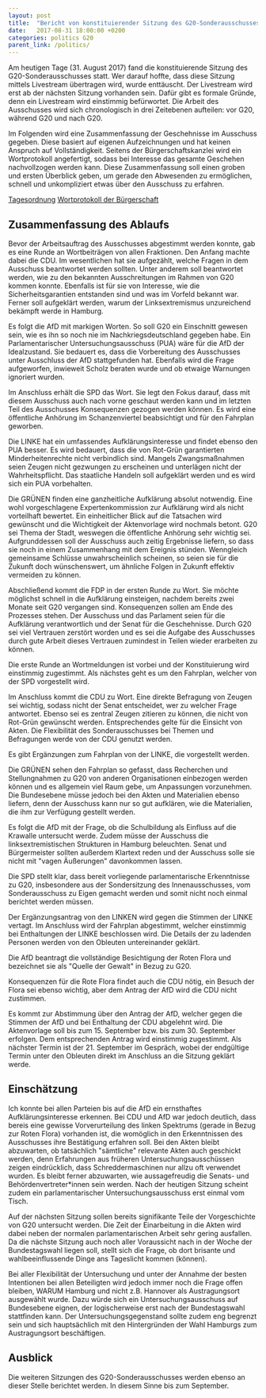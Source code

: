 ```yaml
---
layout: post
title:  "Bericht von konstituierender Sitzung des G20-Sonderausschusses"
date:   2017-08-31 18:00:00 +0200
categories: politics G20
parent_link: /politics/
---
```


Am heutigen Tage (31. August 2017) fand die konstituierende Sitzung des 
G20-Sonderausschusses statt. Wer darauf hoffte, dass diese Sitzung mittels Livestream
übertragen wird, wurde enttäuscht. Der Livestream wird erst ab der nächsten Sitzung
vorhanden sein. Dafür gibt es formale Gründe, denn ein Livestream wird einstimmig
befürwortet. Die Arbeit des Ausschusses wird sich chronologisch in drei Zeitebenen
aufteilen: vor G20, während G20 und nach G20.

Im Folgenden wird eine Zusammenfassung der Geschehnisse im Ausschuss gegeben.
Diese basiert auf eigenen Aufzeichnungen und hat keinen Anspruch auf Vollständigkeit.
Seitens der Bürgerschaftskanzlei wird ein Wortprotokoll angefertigt, sodass bei
Interesse das gesamte Geschehen nachvollzogen werden kann. Diese Zusammenfassung
soll einen groben und ersten Überblick geben, um gerade den Abwesenden zu ermöglichen,
schnell und unkompliziert etwas über den Ausschuss zu erfahren.

<a rel="nofollow" href="https://www.hamburgische-buergerschaft.de/contentblob/9386044/215bd89a2a4de6a317393a37fac714d2/data/170831-dl.pdf">Tagesordnung</a>
<a href="https://www.buergerschaft-hh.de/ParlDok/dokument/59121/wortprotokoll-der-%c3%b6ffentlichen-sitzung-des-sonderausschusses-gewaltt%c3%a4tige-ausschreitungen-rund-um-den-g20-gipfel-in-hamburg-.pdf"
   rel="nofollow">Wortprotokoll der Bürgerschaft</a>

## Zusammenfassung des Ablaufs

Bevor der Arbeitsauftrag des Ausschusses abgestimmt werden konnte, gab es eine
Runde an Wortbeiträgen von allen Fraktionen. Den Anfang machte dabei die CDU.
Im wesentlichen hat sie aufgezählt, welche Fragen in dem Ausschuss beantwortet
werden sollten. Unter anderem soll beantwortet werden, wie zu den bekannten 
Ausschreitungen im Rahmen von G20 kommen konnte. Ebenfalls ist für sie von
Interesse, wie die Sicherheitsgarantien entstanden sind und was im Vorfeld
bekannt war. Ferner soll aufgeklärt werden, warum der Linksextremismus unzureichend
bekämpft werde in Hamburg. 

Es folgt die AfD mit markigen Worten. So soll G20 ein Einschnitt gewesen sein,
wie es ihn so noch nie im Nachkriegsdeutschland gegeben habe. Ein Parlamentarischer
Untersuchungsausschuss (PUA) wäre für die AfD der Idealzustand. Sie bedauert es, dass
die Vorbereitung des Ausschusses unter Ausschluss der AfD stattgefunden hat.
Ebenfalls wird die Frage aufgeworfen, inwieweit Scholz beraten wurde und ob etwaige
Warnungen ignoriert wurden.

Im Anschluss erhält die SPD das Wort. Sie legt den Fokus darauf, dass mit diesem
Ausschuss auch nach vorne geschaut werden kann und im letzten Teil des Ausschusses
Konsequenzen gezogen werden können. Es wird eine öffentliche Anhörung im Schanzenviertel
beabsichtigt und für den Fahrplan geworben.

Die LINKE hat ein umfassendes Aufklärungsinteresse und findet ebenso den PUA besser.
Es wird bedauert, dass die von Rot-Grün garantierten Minderheitenrechte nicht
verbindlich sind. Mangels Zwangsmaßnahmen seien Zeugen nicht gezwungen zu
erscheinen und unterlägen nicht der Wahrheitspflicht. Das staatliche Handeln
soll aufgeklärt werden und es wird sich ein PUA vorbehalten.

Die GRÜNEN finden eine ganzheitliche Aufklärung absolut notwendig. Eine wohl
vorgeschlagene Expertenkommission zur Aufklärung wird als nicht vorteilhaft
bewertet. Ein einheitlicher Blick auf die Tatsachen wird gewünscht und die
Wichtigkeit der Aktenvorlage wird nochmals betont. G20 sei Thema der Stadt,
weswegen die öffentliche Anhörung sehr wichtig sei. Aufgrunddessen soll der
Ausschuss auch zeitig Ergebnisse liefern, so dass sie noch in einem Zusammenhang
mit dem Ereignis stünden. Wenngleich gemeinsame Schlüsse unwahrscheinlich scheinen,
so seien sie für die Zukunft doch wünschenswert, um ähnliche Folgen in Zukunft
effektiv vermeiden zu können.

Abschließend kommt die FDP in der ersten Runde zu Wort. Sie möchte möglichst
schnell in die Aufklärung einsteigen, nachdem bereits zwei Monate seit G20
vergangen sind. Konsequenzen sollen am Ende des Prozesses stehen. Der Ausschuss
und das Parlament seien für die Aufklärung verantwortlich und der Senat für
die Geschehnisse. Durch G20 sei viel Vertrauen zerstört worden und es sei die
Aufgabe des Ausschusses durch gute Arbeit dieses Vertrauen zumindest in Teilen
wieder erarbeiten zu können.

Die erste Runde an Wortmeldungen ist vorbei und der Konstituierung wird einstimmig
zugestimmt. Als nächstes geht es um den Fahrplan, welcher von der SPD vorgestellt
wird.

Im Anschluss kommt die CDU zu Wort. Eine direkte Befragung von Zeugen sei wichtig,
sodass nicht der Senat entscheidet, wer zu welcher Frage antwortet. Ebenso sei
es zentral Zeugen zitieren zu können, die nicht von Rot-Grün gewünscht werden.
Entsprechendes gelte für die Einsicht von Akten. Die Flexibilität des Sonderausschusses
bei Themen und Befragungen werde von der CDU genutzt werden.

Es gibt Ergänzungen zum Fahrplan von der LINKE, die vorgestellt werden.

Die GRÜNEN sehen den Fahrplan so gefasst, dass Recherchen und Stellungnahmen
zu G20 von anderen Organisationen einbezogen werden können und es allgemein
viel Raum gebe, um Anpassungen vorzunehmen. Die Bundesebene müsse jedoch bei
den Akten und Materialien ebenso liefern, denn der Ausschuss kann nur so gut
aufklären, wie die Materialien, die ihm zur Verfügung gestellt werden.

Es folgt die AfD mit der Frage, ob die Schulbildung als Einfluss auf die Krawalle
untersucht werde. Zudem müsse der Ausschuss die linksextremistischen Strukturen
in Hamburg beleuchten. Senat und Bürgermeister sollten außerdem Klartext reden
und der Ausschuss solle sie nicht mit "vagen Äußerungen" davonkommen lassen.

Die SPD stellt klar, dass bereit vorliegende parlamentarische Erkenntnisse zu
G20, insbesondere aus der Sondersitzung des Innenausschusses, vom Sonderausschuss
zu Eigen gemacht werden und somit nicht noch einmal berichtet werden müssen.

Der Ergänzungsantrag von den LINKEN wird gegen die Stimmen der LINKE vertagt.
Im Anschluss wird der Fahrplan abgestimmt, welcher einstimmig bei Enthaltungen
der LINKE beschlossen wird. Die Details der zu ladenden Personen werden von
den Obleuten untereinander geklärt.

Die AfD beantragt die vollständige Besichtigung der Roten Flora und bezeichnet
sie als "Quelle der Gewalt" in Bezug zu G20.

Konsequenzen für die Rote Flora findet auch die CDU nötig, ein Besuch der Flora
sei ebenso wichtig, aber dem Antrag der AfD wird die CDU nicht zustimmen.

Es kommt zur Abstimmung über den Antrag der AfD, welcher gegen die Stimmen der AfD
und bei Enthaltung der CDU abgelehnt wird. Die Aktenvorlage soll bis zum 15. September
bzw. bis zum 30. September erfolgen. Dem entsprechenden Antrag wird einstimmig
zugestimmt. Als nächster Termin ist der 21. September im Gespräch, wobei
der endgültige Termin unter den Obleuten direkt im Anschluss an die Sitzung 
geklärt werde.

## Einschätzung

Ich konnte bei allen Parteien bis auf die AfD ein ernsthaftes Aufklärungsinteresse
erkennen. Bei CDU und AfD war jedoch deutlich, dass bereis eine gewisse Vorverurteilung
des linken Spektrums (gerade in Bezug zur Roten Flora) vorhanden ist, die womöglich
in den Erkenntnissen des Ausschusses ihre Bestätigung erfahren soll. Bei den
Akten bleibt abzuwarten, ob tatsächlich "sämtliche" relevante Akten auch
geschickt werden, denn Erfahrungen aus früheren Untersuchungsausschüssen zeigen
eindrücklich, dass Schreddermaschinen nur allzu oft verwendet wurden. Es bleibt 
ferner abzuwarten, wie aussagefreudig die Senats- und Behördenvertreter\*innen
sein werden. Nach der heutigen Sitzung scheint zudem ein parlamentarischer 
Untersuchungsausschuss erst einmal vom Tisch. 

Auf der nächsten Sitzung sollen bereits signifikante Teile
der Vorgeschichte von G20 untersucht werden. Die Zeit der Einarbeitung in die
Akten wird dabei neben der normalen parlamentarischen Arbeit sehr gering ausfallen.
Da die nächste Sitzung auch noch aller Voraussicht nach in der Woche der 
Bundestagswahl liegen soll, stellt sich die Frage, ob dort brisante und wahlbeeinflussende
Dinge ans Tageslicht kommen (können).

Bei aller Flexibilität der Untersuchung und unter der Annahme der besten Intentionen
bei allen Beteiligten wird jedoch immer noch die Frage offen bleiben, WARUM
Hamburg und nicht z.B. Hannover als Austragungsort ausgewählt wurde. Dazu
würde sich ein Untersuchungsausschuss auf Bundesebene eignen, der logischerweise
erst nach der Bundestagswahl stattfinden kann. Der Untersuchungsgegenstand sollte
zudem eng begrenzt sein und sich hauptsächlich mit den Hintergründen der Wahl
Hamburgs zum Austragungsort beschäftigen.

## Ausblick

Die weiteren Sitzungen des G20-Sonderausschusses werden ebenso an dieser Stelle
berichtet werden. In diesem Sinne bis zum September.

